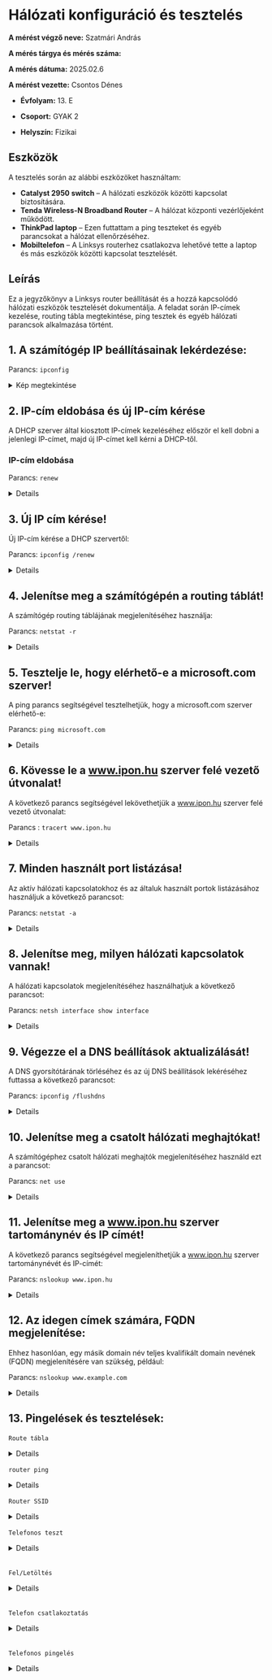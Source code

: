 # Hálózati konfiguráció és tesztelés

**A mérést végző neve:** Szatmári András

**A mérés tárgya és mérés száma:** 

**A mérés dátuma:** 2025.02.6

**A mérést vezette:** Csontos Dénes

- **Évfolyam:** 13. E

- **Csoport:** GYAK 2

- **Helyszín:** Fizikai


## Eszközök

A tesztelés során az alábbi eszközöket használtam:

- **Catalyst 2950 switch** – A hálózati eszközök közötti kapcsolat biztosítására.  
- **Tenda Wireless-N Broadband Router** – A hálózat központi vezérlőjeként működött.  
- **ThinkPad laptop** – Ezen futtattam a ping teszteket és egyéb parancsokat a hálózat ellenőrzéséhez.  
- **Mobiltelefon** – A Linksys routerhez csatlakozva lehetővé tette a laptop és más eszközök közötti kapcsolat tesztelését.

## Leírás

Ez a jegyzőkönyv a Linksys router beállítását és a hozzá kapcsolódó hálózati eszközök tesztelését dokumentálja. A feladat során IP-címek kezelése, routing tábla megtekintése, ping tesztek és egyéb hálózati parancsok alkalmazása történt.

## 1. A számítógép IP beállításainak lekérdezése:

Parancs: `ipconfig`

<details>
  <summary>Kép megtekintése</summary>

  ![IPCONFIG](https://raw.githubusercontent.com/1SzatmariAndras6/TAVKOZLES/refs/heads/main/JEGYZOKONYV/IP-H%C3%A1l%C3%B3zatok/K%C3%A9perny%C5%91k%C3%A9p%202025-02-06%20102628.png)

</details>

## 2. IP-cím eldobása és új IP-cím kérése  

A DHCP szerver által kiosztott IP-címek kezeléséhez először el kell dobni a jelenlegi IP-címet, majd új IP-címet kell kérni a DHCP-től.  

### IP-cím eldobása  

Parancs: `renew` 
<details>
  
![renew](https://raw.githubusercontent.com/1SzatmariAndras6/TAVKOZLES/refs/heads/main/JEGYZOKONYV/IP-H%C3%A1l%C3%B3zatok/K%C3%A9perny%C5%91k%C3%A9p%202025-02-06%20105735.png)
  
</details>

## 3. Új IP cím kérése!
Új IP-cím kérése a DHCP szervertől:

Parancs: `ipconfig /renew` 
<details>
  
![piconfig /renew](https://raw.githubusercontent.com/1SzatmariAndras6/TAVKOZLES/refs/heads/main/JEGYZOKONYV/IP-H%C3%A1l%C3%B3zatok/K%C3%A9perny%C5%91k%C3%A9p%202025-02-06%20102628.png)
  
</details>


## 4. Jelenítse meg a számítógépén a routing táblát!
A számítógép routing táblájának megjelenítéséhez használja:

Parancs: `netstat -r`

<details>
  
![netstat -r](https://raw.githubusercontent.com/1SzatmariAndras6/TAVKOZLES/refs/heads/main/JEGYZOKONYV/IP-H%C3%A1l%C3%B3zatok/K%C3%A9perny%C5%91k%C3%A9p%202025-02-06%20105328.png)
  
</details>


## 5. Tesztelje le, hogy elérhető-e a microsoft.com szerver!
A ping parancs segítségével tesztelhetjük, hogy a microsoft.com szerver elérhető-e:

Parancs: ` ping microsoft.com `

<details>
  
![ping microsoft.com](https://raw.githubusercontent.com/1SzatmariAndras6/TAVKOZLES/refs/heads/main/JEGYZOKONYV/IP-H%C3%A1l%C3%B3zatok/K%C3%A9perny%C5%91k%C3%A9p%202025-02-06%20104727.png)
  
</details>


## 6. Kövesse le a www.ipon.hu szerver felé vezető útvonalat!
A következő parancs segítségével lekövethetjük a www.ipon.hu szerver felé vezető útvonalat:

Parancs : `tracert www.ipon.hu`
<details>
  
![tracert www.ipon.hu](https://raw.githubusercontent.com/1SzatmariAndras6/TAVKOZLES/refs/heads/main/JEGYZOKONYV/IP-H%C3%A1l%C3%B3zatok/K%C3%A9perny%C5%91k%C3%A9p%202025-02-06%20105100.png)
  
</details>






 ## 7. Minden használt port listázása!
Az aktív hálózati kapcsolatokhoz és az általuk használt portok listázásához használjuk a következő parancsot:
  
Parancs: `netstat -a`

<details>

![netstat -a](https://raw.githubusercontent.com/1SzatmariAndras6/TAVKOZLES/refs/heads/main/JEGYZOKONYV/IP-H%C3%A1l%C3%B3zatok/K%C3%A9perny%C5%91k%C3%A9p%202025-02-06%20105328.png)
  
</details>


## 8. Jelenítse meg, milyen hálózati kapcsolatok vannak!
A hálózati kapcsolatok megjelenítéséhez használhatjuk a következő parancsot:

Parancs: `netsh interface show interface`

<details>
  
![netsh interface show interface](https://raw.githubusercontent.com/1SzatmariAndras6/TAVKOZLES/refs/heads/main/JEGYZOKONYV/IP-H%C3%A1l%C3%B3zatok/K%C3%A9perny%C5%91k%C3%A9p%202025-02-06%20105350.png)
  
</details>

## 9. Végezze el a DNS beállítások aktualizálását!
A DNS gyorsítótárának törléséhez és az új DNS beállítások lekéréséhez futtassa a következő parancsot:

Parancs: `ipconfig /flushdns`

<details>
  
![ipconfig /flushdns](https://raw.githubusercontent.com/1SzatmariAndras6/TAVKOZLES/refs/heads/main/JEGYZOKONYV/IP-H%C3%A1l%C3%B3zatok/K%C3%A9perny%C5%91k%C3%A9p%202025-02-06%20105406.png)
  
</details>


## 10. Jelenítse meg a csatolt hálózati meghajtókat!
A számítógéphez csatolt hálózati meghajtók megjelenítéséhez használd ezt a parancsot:

Parancs: `net use`

<details>
  
![net use](https://raw.githubusercontent.com/1SzatmariAndras6/TAVKOZLES/refs/heads/main/JEGYZOKONYV/IP-H%C3%A1l%C3%B3zatok/K%C3%A9perny%C5%91k%C3%A9p%202025-02-06%20105423.png)
  
</details>



## 11. Jelenítse meg a www.ipon.hu szerver tartománynév és IP címét!
A következő parancs segítségével megjeleníthetjük a www.ipon.hu szerver tartománynévét és IP-címét:

Parancs: `nslookup www.ipon.hu`

<details>
  
![nslookup www.ipon.hu](https://raw.githubusercontent.com/1SzatmariAndras6/TAVKOZLES/refs/heads/main/JEGYZOKONYV/IP-H%C3%A1l%C3%B3zatok/K%C3%A9perny%C5%91k%C3%A9p%202025-02-06%20105436.png)
  
</details>

## 12. Az idegen címek számára, FQDN megjelenítése:
Ehhez hasonlóan, egy másik domain név teljes kvalifikált domain nevének (FQDN) megjelenítésére van szükség, például:

Parancs: `nslookup www.example.com`


<details>
  
![nslookup www.example.com](https://raw.githubusercontent.com/1SzatmariAndras6/TAVKOZLES/refs/heads/main/JEGYZOKONYV/IP-H%C3%A1l%C3%B3zatok/K%C3%A9perny%C5%91k%C3%A9p%202025-02-06%20105525.png)
  
</details>

## 13. Pingelések és tesztelések: 

`Route tábla`
<details>
  
![Route tábla](https://raw.githubusercontent.com/1SzatmariAndras6/TAVKOZLES/refs/heads/main/JEGYZOKONYV/IP-H%C3%A1l%C3%B3zatok/K%C3%A9perny%C5%91k%C3%A9p%202025-02-06%20104649.png)

  <br>
  
</details>

`router ping`

<details>
  
![router ping laptopról](https://raw.githubusercontent.com/1SzatmariAndras6/TAVKOZLES/refs/heads/main/JEGYZOKONYV/IP-H%C3%A1l%C3%B3zatok/K%C3%A9perny%C5%91k%C3%A9p%202025-02-06%20104058.png)
  
</details>

`Router SSID`
<details>
  
  ![Router SSID](https://raw.githubusercontent.com/1SzatmariAndras6/TAVKOZLES/refs/heads/main/JEGYZOKONYV/IP-H%C3%A1l%C3%B3zatok/K%C3%A9perny%C5%91k%C3%A9p%202025-02-06%20103225.png)
  
  <br>

</details>

`Telefonos teszt`
<details>
  
  ![Telefonos teszt](https://raw.githubusercontent.com/1SzatmariAndras6/TAVKOZLES/refs/heads/main/JEGYZOKONYV/IP-H%C3%A1l%C3%B3zatok/1738834619808.jpg)

  </details>
  <br>
  
`Fel/Letöltés`

<details>
  
  ![Fel/letöltés](https://raw.githubusercontent.com/1SzatmariAndras6/TAVKOZLES/refs/heads/main/JEGYZOKONYV/IP-H%C3%A1l%C3%B3zatok/1738834619823.jpg)

  </details>
  <br>

`Telefon csatlakoztatás`
<details>

  ![](https://raw.githubusercontent.com/1SzatmariAndras6/TAVKOZLES/refs/heads/main/JEGYZOKONYV/IP-H%C3%A1l%C3%B3zatok/1738834619841.jpg)

  </details>
  <br>
  
`Telefonos pingelés`

<details>
  
  ![Telefon pingelés](https://raw.githubusercontent.com/1SzatmariAndras6/TAVKOZLES/refs/heads/main/JEGYZOKONYV/IP-H%C3%A1l%C3%B3zatok/K%C3%A9perny%C5%91k%C3%A9p%202025-02-06%20102934.png)
  
</details>
